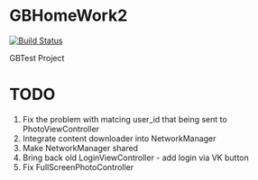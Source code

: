 # GBHomeWork2

[![Build Status](https://travis-ci.org/Sublio/GBHomeWork2.svg?branch=main)](https://travis-ci.org/Sublio/GBHomeWork2)


GBTest Project

# TODO

1. Fix the problem with matcing user_id that being sent to PhotoViewController
2. Integrate content downloader into NetworkManager
3. Make NetworkManager shared
4. Bring back old LoginViewController - add login via VK button
5. Fix FullScreenPhotoController
